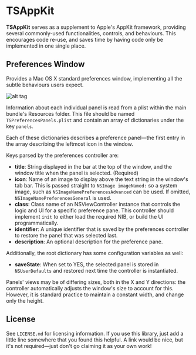 # TSAppKit
**TSAppKit** serves as a supplement to Apple's AppKit framework, providing several commonly-used functionalities, controls, and behaviours. This encourages code re-use, and saves time by having code only be implemented in one single place.

## Preferences Window
Provides a Mac OS X standard preferences window, implementing all the subtle behaviours users expect.

![alt tag](https://raw.github.com/tristanseifert/TSAppKit/master/Screenshots/prefs1.png)

Information about each individual panel is read from a plist within the main bundle's Resources folder. This file should be named `TSPreferencesPanels.plist` and contain an array of dictionaries under the key `panels`. 

Each of these dictionaries describes a preference panel—the first entry in the array describing the leftmost icon in the window.

Keys parsed by the preferences controller are:

* **title**: String displayed in the bar at the top of the window, and the window title when the panel is selected. (Required)
* **icon**: Name of an image to display above the text string in the window's tab bar. This is passed straight to `NSImage imageNamed:` so a system image, such as `NSImageNamePreferencesAdvanced` can be used. If omitted, `NSImageNamePreferencesGeneral` is used.
* **class**: Class name of an NSViewController instance that controls the logic and UI for a specific preference pane. This controller should implement `init` to either load the required NIB, or build the UI programmatically.
* **identifier**: A unique identifier that is saved by the preferences controller to restore the panel that was selected last.
* **description**: An optional description for the preference pane.

Additionally, the root dictionary has some configuration variables as well:

* **saveState**: When set to YES, the selected panel is stored in `NSUserDefaults` and restored next time the controller is instantiated.

Panels' views may be of differing sizes, both in the X and Y directions: the controller automatically adjusts the window's size to account for this. However, it is standard practice to maintain a constant width, and change only the height.

## License
See `LICENSE.md` for licensing information. If you use this library, just add a little line somewhere that you found this helpful. A link would be nice, but it's not required—just don't go claiming it as your own work!
